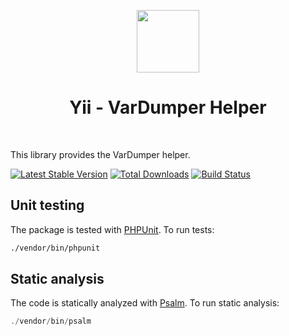 <p align="center">
    <a href="https://github.com/yiisoft" target="_blank">
        <img src="https://avatars0.githubusercontent.com/u/993323" height="100px">
    </a>
    <h1 align="center">Yii - VarDumper Helper</h1>
    <br>
</p>

This library provides the VarDumper helper.

[![Latest Stable Version](https://poser.pugx.org/yiisoft/var-dumper/v/stable.png)](https://packagist.org/packages/yiisoft/var-dumper)
[![Total Downloads](https://poser.pugx.org/yiisoft/var-dumper/downloads.png)](https://packagist.org/packages/yiisoft/var-dumper)
[![Build Status](https://travis-ci.com/yiisoft/var-dumper.svg?branch=master)](https://travis-ci.com/yiisoft/var-dumper)

## Unit testing

The package is tested with [PHPUnit](https://phpunit.de/). To run tests:

```bash
./vendor/bin/phpunit
```

## Static analysis

The code is statically analyzed with [Psalm](https://psalm.dev/). To run static analysis:

```php
./vendor/bin/psalm
```